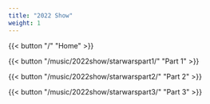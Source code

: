 ```yaml
---
title: "2022 Show"
weight: 1
---
```



{{< button "/" "Home" >}}

{{< button "/music/2022show/starwarspart1/" "Part 1" >}}

{{< button "/music/2022show/starwarspart2/" "Part 2" >}}

{{< button "/music/2022show/starwarspart3/" "Part 3" >}}